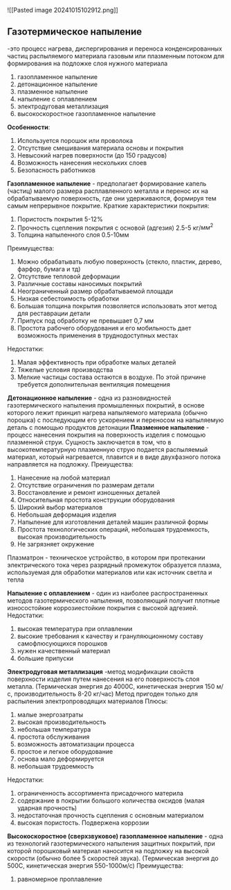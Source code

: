 ![[Pasted image 20241015102912.png]]
## Газотермическое напыление
-это процесс нагрева, диспергирования и переноса конденсированных частиц распыляемого материала газовым или плазменным потоком для формирования на подложке слоя нужного материала
1. газопламенное напыление
2. детонационное напыление
3. плазменное напыление
4. напыление с оплавлением
5. электродуговая металлизация
6. высокоскоростное газопламенное напыление

**Особенности**:
1. Используется порошок или проволока
2. Отсутствие смешивания материала основы и покрытия
3. Невысокий нагрев поверхности (до 150 градусов)
4. Возможность нанесения нескольких слоев
5. Безопасность работников

**Газопламенное напыление** - предполагает формирование капель (частиц) малого размера расплавленного металла и перенос их на обрабатываемую поверхность, где они удерживаются, формируя тем самым непрерывное покрытие.
Краткие характеристики покрытия:
1. Пористость покрытия 5-12%
2. Прочность сцепления покрытия с основой (адгезия) 2.5-5 кг/$мм^2$
3. Толщина напыленного слоя 0.5-10мм

Преимущества:
1. Можно обрабатывать любую поверхность (стекло, пластик, дерево, фарфор, бумага и тд)
2. Отсутствие тепловой деформации
3. Различные составы наносимых покрытий
4. Неограниченный размер обрабатываемой площади
5. Низкая себестоимость обработки
6. Большая толщина покрытия позволяется использовать этот метод для реставрации детали
7. Припуск под обработку не превышает 0,7 мм
8. Простота рабочего оборудования и его мобильность дает возможность применения в труднодоступных местах 

Недостатки:
1. Малая эффективность при обработке малых деталей
2. Тяжелые условия производства
3. Мелкие частицы состава остаются в воздухе. По этой причине требуется дополнительная вентиляция помещения

**Детонационное напыление** - одна из разновидностей газотермического напыления промышленных покрытий, в основе которого лежит принцип нагрева напыляемого материала (обычно порошка) с последующим его ускорением и переносом на напыляемую деталь с помощью продуктов детонации
**Плазменное напыление** - процесс нанесения покрытия на поверхность изделия с помощью плазменной струи. Сущность заключается в том, что в высокотемпературную плазменную струю подается распыляемый материал, который нагревается, плавится и в виде двухфазного потока направляется на подложку.
Преиущества:
1. Нанесение на любой материал
2. Отсутствие ограничения по размерам детали
3. Восстановление и ремонт изношенных деталей
4. Относительная простота конструкции оборудования
5. Широкий выбор материалов
6. Небольшая деформация изделия
7. Напыление для изготовления деталей машин различной формы
8. Простота технологических операций, небольшая трудоемкость, высокая производительность
9. Не загрязняет окружение

Плазматрон - техническое устройство, в котором при протекании электрического тока через разрядный промежуток образуется плазма, используемая для обработки материалов или как источник светла и тепла

**Напыление с оплавлением** - один из наиболее распространенных методов газотермического напыления, позволяющий получит плотные износостойкие коррозиестойкие покрытия с высокой адгезией.
Недостатки:
1. высокая температура при оплавлении
2. высокие требования к качеству и грануляюционному составу самофлюсующихся порошков
3. нужен качественный материал
4. большие припуски

**Электродуговая металлизация** -метод модификации свойств поверхности изделия путем нанесения на его поверхность слоя металла. (Термическая энергия до 4000C, кинетическая энергия 150 м/с, производительность 8-20 кг/час)
Метод пригоден только для распыления электропроводящих материалов
Плюсы:
1. малые энергозатраты
2. высокая производительность
3. небольшая температура
4. простота обслуживания
5. возможность автоматизации процесса
6. простое и легкое оборудование
7. основа мало деформируется
8. небольшая трудоемкость

Недостатки:
1. ограниченность ассортимента присадочного материла
2. содержание в покрытии большого количества оксидов (малая ударная прочность)
3. недостаточная прочность сцепления с основным материалом
4. высокая пористость. Подвержена коррозии

**Высокоскоростное (сверхзвуковое) газопламенное напыление** - одна из технологий газотермического напыления защитных покрытий, при которой порошковый материал наносится на подложку на высокой скорости (обычно более 5 скоростей звука). (Термическая энергия до 500C, кинетическая энергия 550-1000м/с)
Преимущества:
1. равномерное проплавление 